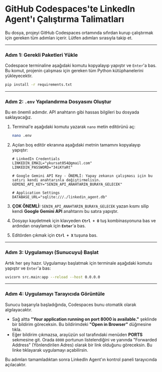 # GitHub Codespaces'te LinkedIn Agent'ı Çalıştırma Talimatları

Bu dosya, projeyi GitHub Codespaces ortamında sıfırdan kurup çalıştırmak için gereken tüm adımları içerir. Lütfen adımları sırasıyla takip et.

---

### **Adım 1: Gerekli Paketleri Yükle**

Codespace terminaline aşağıdaki komutu kopyalayıp yapıştır ve `Enter`'a bas. Bu komut, projenin çalışması için gereken tüm Python kütüphanelerini yükleyecektir.

```bash
pip install -r requirements.txt
```

---

### **Adım 2: `.env` Yapılandırma Dosyasını Oluştur**

Bu en önemli adımdır. API anahtarın gibi hassas bilgileri bu dosyada saklayacağız.

1.  Terminal'e aşağıdaki komutu yazarak `nano` metin editörünü aç:
    ```bash
    nano .env
    ```

2.  Açılan boş editör ekranına aşağıdaki metnin tamamını kopyalayıp yapıştır:
    ```
    # LinkedIn Credentials
    LINKEDIN_EMAIL="ykursat054@gmail.com"
    LINKEDIN_PASSWORD="34iKYaRt"

    # Google Gemini API Key - ÖNEMLİ: Yapay zekanın çalışması için bu satırı kendi anahtarınla değiştirmelisin.
    GEMINI_API_KEY="SENIN_API_ANAHTARIN_BURAYA_GELECEK"

    # Application Settings
    DATABASE_URL="sqlite:///./linkedin_agent.db"
    ```

3.  **ÇOK ÖNEMLİ:** `SENIN_API_ANAHTARIN_BURAYA_GELECEK` yazan kısmı silip kendi **Google Gemini API** anahtarını bu satıra yapıştır.

4.  Dosyayı kaydetmek için klavyeden **`Ctrl + O`** tuş kombinasyonuna bas ve ardından onaylamak için **`Enter`**'a bas.

5.  Editörden çıkmak için **`Ctrl + X`** tuşuna bas.

---

### **Adım 3: Uygulamayı (Sunucuyu) Başlat**

Artık her şey hazır. Uygulamayı başlatmak için terminale aşağıdaki komutu yapıştır ve `Enter`'a bas:

```bash
uvicorn src.main:app --reload --host 0.0.0.0
```

---

### **Adım 4: Uygulamayı Tarayıcıda Görüntüle**

Sunucu başarıyla başladığında, Codespaces bunu otomatik olarak algılayacaktır.

*   Sağ altta **"Your application running on port 8000 is available."** şeklinde bir bildirim göreceksin. Bu bildirimdeki **"Open in Browser"** düğmesine tıkla.
*   Eğer bildirim çıkmazsa, arayüzün sol tarafındaki menüden **PORTS** sekmesine git. Orada `8000` portunun listelendiğini ve yanında "Forwarded Address" (Yönlendirilen Adres) olarak bir link olduğunu göreceksin. Bu linke tıklayarak uygulamayı açabilirsin.

Bu adımları tamamladıktan sonra LinkedIn Agent'ın kontrol paneli tarayıcında açılacaktır.
